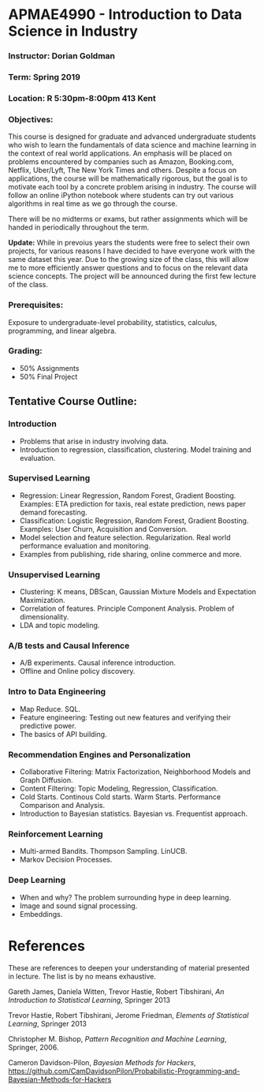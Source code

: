 # APMAE4990 - Introduction to Data Science in Industry

### Instructor: Dorian Goldman
### Term: Spring 2019
### Location: R 5:30pm-8:00pm 413 Kent

### Objectives: 
This course is designed for graduate and advanced undergraduate students who wish to learn the fundamentals of data science and machine learning in the context of real world applications. An emphasis will be placed on problems encountered by companies such as Amazon, Booking.com, Netflix, Uber/Lyft, The New York Times and others. Despite a focus on applications, the course will be mathematically rigorous, but the goal is to motivate each tool by a concrete problem arising in industry. The course will follow an online iPython notebook where students can try out various algorithms in real time as we go through the course.


There will be no midterms or exams, but rather assignments which will be handed in periodically throughout the term. 

**Update:** While in prevoius years the students were free to select their own projects, for various reasons I have decided to have everyone work with the same dataset this year. Due to the growing size of the class, this will allow me to more efficiently answer questions and to focus on the relevant data science concepts.  The project will be announced during the first few lecture of the class. 


### Prerequisites:
 Exposure to undergraduate-level probability, statistics, calculus, programming, and linear algebra.


### Grading:
- 50% Assignments
- 50% Final Project

## Tentative Course Outline:

### Introduction
- Problems that arise in industry involving data.
- Introduction to regression, classification, clustering. Model training and evaluation.

###  Supervised Learning

- Regression: Linear Regression, Random Forest, Gradient Boosting. Examples: ETA prediction for taxis, real estate prediction, news paper demand forecasting. 
- Classification: Logistic Regression, Random Forest, Gradient Boosting. Examples: User Churn, Acquisition and Conversion. 
- Model selection and feature selection. Regularization. Real world performance evaluation and monitoring. 
- Examples from publishing, ride sharing, online commerce and more.

### Unsupervised Learning
- Clustering: K means, DBScan, Gaussian Mixture Models and Expectation Maximization. 
- Correlation of features. Principle Component Analysis. Problem of dimensionality. 
- LDA and topic modeling. 

### A/B tests and Causal Inference 
- A/B experiments. Causal inference introduction.
- Offline and Online policy discovery. 

### Intro to Data Engineering
- Map Reduce. SQL. 
- Feature engineering: Testing out new features and verifying their predictive power.
- The basics of API building. 

### Recommendation Engines and Personalization
- Collaborative Filtering: Matrix Factorization, Neighborhood Models and Graph Diffusion.
- Content Filtering: Topic Modeling, Regression, Classification.
- Cold Starts. Continous Cold starts. Warm Starts. Performance Comparison and Analysis. 
- Introduction to Bayesian statistics. Bayesian vs. Frequentist approach.

### Reinforcement Learning
- Multi-armed Bandits. Thompson Sampling. LinUCB.
- Markov Decision Processes. 

### Deep Learning 
- When and why? The problem surrounding hype in deep learning.
- Image and sound signal processing. 
- Embeddings. 



# References

 These are references to deepen your understanding of material presented in lecture. The list is by no means exhaustive.		

Gareth James, Daniela Witten, Trevor Hastie, Robert Tibshirani, *An Introduction to Statistical Learning*, Springer 2013		 				
			
Trevor Hastie, Robert Tibshirani, Jerome Friedman, *Elements of Statistical Learning*, Springer 2013						 					

Christopher M. Bishop, *Pattern Recognition and Machine Learning*, Springer, 2006.						 							

Cameron Davidson-Pilon, *Bayesian Methods for Hackers*, https://github.com/CamDavidsonPilon/Probabilistic-Programming-and-Bayesian-Methods-for-Hackers	
